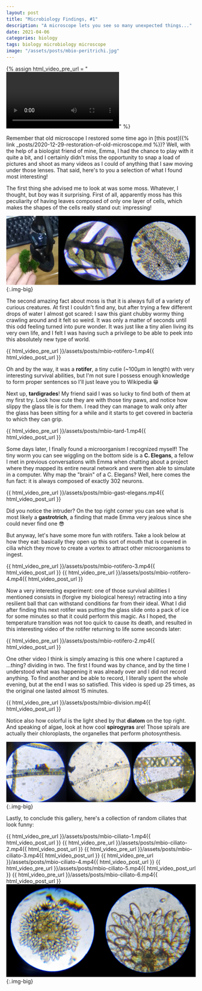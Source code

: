 ```yaml
---
layout: post
title: "Microbiology Findings, #1"
description: "A microscope lets you see so many unexpected things..."
date: 2021-04-06
categories: biology
tags: biology microbiology microscope
image: "/assets/posts/mbio-peritrichi.jpg"
---
```


{% assign html_video_pre_url = "<video controls class='vid-half'><source src='" %}
{% assign html_video_post_url = "' type='video/mp4'></video>" %}


Remember that old microscope I restored some time ago in [this post]({% link _posts/2020-12-29-restoration-of-old-microscope.md %})? Well, with the help of a biologist friend of mine, Emma, I had the chance to play with it quite a bit, and I certainly didn't miss the opportunity to snap a load of pictures and shoot as many videos as I could of anything that I saw moving under those lenses. That said, here's to you a selection of what I found most interesting!

The first thing she advised me to look at was some moss. Whatever, I thought, but boy was it surprising. First of all, apparently moss has this peculiarity of having leaves composed of only one layer of cells, which makes the shapes of the cells really stand out: impressing!

![A piece of moss and its cells at 100x](/assets/posts/mbio-muschio-1.jpg){:.img-big}

The second amazing fact about moss is that it is always full of a variety of curious creatures.
At first I couldn't find any, but after trying a few different drops of water I almost got scared: I saw this giant chubby wormy thing crawling around and it felt so weird. It was only a matter of seconds until this odd feeling turned into pure wonder. It was just like a tiny alien living its very own life, and I felt I was having such a privilege to be able to peek into this absolutely new type of world.

<div class='text-center'>{{ html_video_pre_url }}/assets/posts/mbio-rotifero-1.mp4{{ html_video_post_url }}</div>

Oh and by the way, it was a **rotifer**, a tiny cutie (~100μm in length) with very interesting survival abilities, but I'm not sure I possess enough knowledge to form proper sentences so I'll just leave you to Wikipedia :grin:

Next up, **tardigrades**! My friend said I was so lucky to find both of them at my first try. Look how cute they are with those tiny paws, and notice how slippy the glass tile is for them. I read they can manage to walk only after the glass has been sitting for a while and it starts to get covered in bacteria to which they can grip.

<div class='text-center'>{{ html_video_pre_url }}/assets/posts/mbio-tard-1.mp4{{ html_video_post_url }}</div>

Some days later, I finally found a microorganism I recognized myself! The tiny worm you can see wiggling on the bottom side is a **C. Elegans**, a fellow I met in previous conversations with Emma when chatting about a project where they mapped its entire neural network and were then able to simulate in a computer. Why map the "brain" of a C. Elegans? Well, here comes the fun fact: it is always composed of exactly 302 neurons.

<div class='text-center'>{{ html_video_pre_url }}/assets/posts/mbio-gast-elegans.mp4{{ html_video_post_url }}</div>

Did you notice the intruder? On the top right corner you can see what is most likely a **gastrotrich**, a finding that made Emma very jealous since she could never find one :sunglasses:

But anyway, let's have some more fun with rotifers. Take a look below at how they eat: basically they open up this sort of mouth that is covered in cilia which they move to create a vortex to  attract other microorganisms to ingest.

{{ html_video_pre_url }}/assets/posts/mbio-rotifero-3.mp4{{ html_video_post_url }}
{{ html_video_pre_url }}/assets/posts/mbio-rotifero-4.mp4{{ html_video_post_url }}

Now a very interesting experiment: one of those survival abilities I mentioned consists in (forgive my biological heresy) retracting into a tiny resilient ball that can withstand conditions far from their ideal. What I did after finding this next rotifer was putting the glass slide onto a pack of ice for some minutes so that it could perform this magic. As I hoped, the temperature transition was not too quick to cause its death, and resulted in this interesting video of the rotifer returning to life some seconds later:

<div class='text-center'>{{ html_video_pre_url }}/assets/posts/mbio-rotifero-2.mp4{{ html_video_post_url }}</div>

One other video I think is simply amazing is this one where I captured a ...thing? dividing in two. The first I found was by chance, and by the time I understood what was happening it was already over and I did not record anything. To find another and be able to record, I literally spent the whole evening, but at the end I was so satisfied. This video is sped up 25 times, as the original one lasted almost 15 minutes.

<div class='text-center'>{{ html_video_pre_url }}/assets/posts/mbio-division.mp4{{ html_video_post_url }}</div>

Notice also how colorful is the light shed by that **diatom** on the top right. And speaking of algae, look at how cool **spirogyras** are! Those spirals are actually their chloroplasts, the organelles that perform photosynthesis.

![Spirogyra algae](/assets/posts/mbio-spirogyra.jpg){:.img-big}

Lastly, to conclude this gallery, here's a collection of random ciliates that look funny:

{{ html_video_pre_url }}/assets/posts/mbio-ciliato-1.mp4{{ html_video_post_url }}
{{ html_video_pre_url }}/assets/posts/mbio-ciliato-2.mp4{{ html_video_post_url }}
{{ html_video_pre_url }}/assets/posts/mbio-ciliato-3.mp4{{ html_video_post_url }}
{{ html_video_pre_url }}/assets/posts/mbio-ciliato-4.mp4{{ html_video_post_url }}
{{ html_video_pre_url }}/assets/posts/mbio-ciliato-5.mp4{{ html_video_post_url }}
{{ html_video_pre_url }}/assets/posts/mbio-ciliato-6.mp4{{ html_video_post_url }}
![Spirogyra algae](/assets/posts/mbio-peritrichi.jpg){:.img-big}
